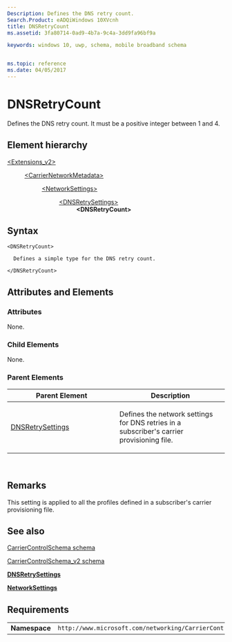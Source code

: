 ```yaml
---
Description: Defines the DNS retry count.
Search.Product: eADQiWindows 10XVcnh
title: DNSRetryCount
ms.assetid: 3fa80714-0ad9-4b7a-9c4a-3dd9fa96bf9a

keywords: windows 10, uwp, schema, mobile broadband schema


ms.topic: reference
ms.date: 04/05/2017
---
```


# DNSRetryCount


Defines the DNS retry count. It must be a positive integer between 1 and 4.

## Element hierarchy

<dl>
<dt><a href="element-extensions-v2.md">&lt;Extensions_v2&gt;</a></dt>
<dd>
<dl>
<dt><a href="element-carriernetworkmetadata.md">&lt;CarrierNetworkMetadata&gt;</a></dt>
<dd>
<dl>
<dt><a href="element-networksettings.md">&lt;NetworkSettings&gt;</a></dt>
<dd>
<dl>
<dt><a href="element-dnsretrysettings.md">&lt;DNSRetrySettings&gt;</a></dt>
<dd><b>&lt;DNSRetryCount&gt;</b></dd>
</dl>
</dd>
</dl>
</dd>
</dl>
</dd>
</dl>

## Syntax

``` syntax
<DNSRetryCount>

  Defines a simple type for the DNS retry count.

</DNSRetryCount>
```

## Attributes and Elements


### Attributes

None.

### Child Elements

None.

### Parent Elements

<table>
<colgroup>
<col width="50%" />
<col width="50%" />
</colgroup>
<thead>
<tr class="header">
<th>Parent Element</th>
<th>Description</th>
</tr>
</thead>
<tbody>
<tr class="odd">
<td><a href="element-dnsretrysettings.md">DNSRetrySettings</a> </td>
<td><p>Defines the network settings for DNS retries in a subscriber's carrier provisioning file.</p></td>
</tr>
</tbody>
</table>

 

## Remarks

This setting is applied to all the profiles defined in a subscriber's carrier provisioning file.

## See also


[CarrierControlSchema schema](../carriercontrolschema/schema-root.md)

[CarrierControlSchema\_v2 schema](schema-root.md)

[**DNSRetrySettings**](element-dnsretrysettings.md)

[**NetworkSettings**](element-networksettings.md)

## Requirements

|          |         |
|----------|--------------|
| **Namespace** | `http://www.microsoft.com/networking/CarrierControl/v2` |

 

 
